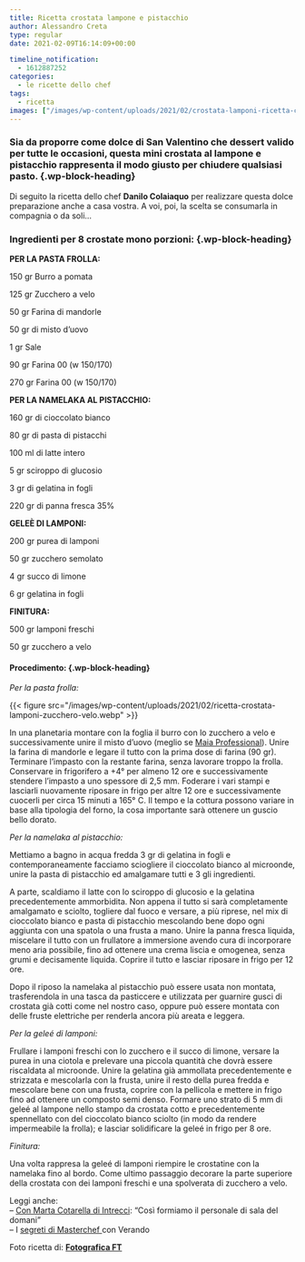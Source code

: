 ```yaml
---
title: Ricetta crostata lampone e pistacchio
author: Alessandro Creta
type: regular
date: 2021-02-09T16:14:09+00:00

timeline_notification:
  - 1612887252
categories:
  - le ricette dello chef
tags:
  - ricetta
images: ["/images/wp-content/uploads/2021/02/crostata-lamponi-ricetta-cover.webp"]
---
```

### Sia da proporre come dolce di San Valentino che dessert valido per tutte le occasioni, questa mini crostata al lampone e pistacchio rappresenta il modo giusto per chiudere qualsiasi pasto. {.wp-block-heading}

Di seguito la ricetta dello chef **Danilo Colaiaquo** per realizzare questa dolce preparazione anche a casa vostra. A voi, poi, la scelta se consumarla in compagnia o da soli&#8230; 

### Ingredienti per 8 crostate mono porzioni: {.wp-block-heading}

**PER LA PASTA FROLLA:**

150 gr Burro a pomata

125 gr Zucchero a velo

50 gr Farina di mandorle

50 gr di misto d’uovo 

1 gr Sale

90 gr Farina 00 (w 150/170)

270 gr Farina 00 (w 150/170)

**PER LA NAMELAKA AL PISTACCHIO:**

160 gr di cioccolato bianco

80 gr di pasta di pistacchi

100 ml di latte intero

5 gr sciroppo di glucosio

3 gr di gelatina in fogli

220 gr di panna fresca 35%

**GELEÈ DI LAMPONI:**

200 gr purea di lamponi

50 gr zucchero semolato

4 gr succo di limone 

6 gr gelatina in fogli

**FINITURA:**

500 gr lamponi freschi

50 gr zucchero a velo

#### **Procedimento:** {.wp-block-heading}

_Per la pasta frolla:_


{{< figure src="/images/wp-content/uploads/2021/02/ricetta-crostata-lamponi-zucchero-velo.webp" >}}


In una planetaria montare con la foglia il burro con lo zucchero a velo e successivamente unire il misto d’uovo (meglio se <a href="https://www.maia.it/maia-professional/ovoprodotti/misto-d-uovo-speciale" target="_blank" rel="noreferrer noopener">Maia Professional</a>). Unire la farina di mandorle e legare il tutto con la prima dose di farina (90 gr). Terminare l’impasto con la restante farina, senza lavorare troppo la frolla. Conservare in frigorifero a +4° per almeno 12 ore e successivamente stendere l&#8217;impasto a uno spessore di 2,5 mm. Foderare i vari stampi e lasciarli nuovamente riposare in frigo per altre 12 ore e successivamente cuocerli per circa 15 minuti a 165° C. Il tempo e la cottura possono variare in base alla tipologia del forno, la cosa importante sarà ottenere un guscio bello dorato.

_Per la namelaka al pistacchio:_

Mettiamo a bagno in acqua fredda 3 gr di gelatina in fogli e contemporaneamente facciamo sciogliere il cioccolato bianco al microonde, unire la pasta di pistacchio ed amalgamare tutti e 3 gli ingredienti.

A parte, scaldiamo il latte con lo sciroppo di glucosio e la gelatina precedentemente ammorbidita. Non appena il tutto si sarà completamente amalgamato e sciolto, togliere dal fuoco e versare, a più riprese, nel mix di cioccolato bianco e pasta di pistacchio mescolando bene dopo ogni aggiunta con una spatola o una frusta a mano. Unire la panna fresca liquida, miscelare il tutto con un frullatore a immersione avendo cura di incorporare meno aria possibile, fino ad ottenere una crema liscia e omogenea, senza grumi e decisamente liquida. Coprire il tutto e lasciar riposare in frigo per 12 ore.

Dopo il riposo la namelaka al pistacchio può essere usata non montata, trasferendola in una tasca da pasticcere e utilizzata per guarnire gusci di crostata già cotti come nel nostro caso, oppure può essere montata con delle fruste elettriche per renderla ancora più areata e leggera.

_Per la geleé di lamponi:_

Frullare i lamponi freschi con lo zucchero e il succo di limone, versare la purea in una ciotola e prelevare una piccola quantità che dovrà essere riscaldata al microonde. Unire la gelatina già ammollata precedentemente e strizzata e mescolarla con la frusta, unire il resto della purea fredda e mescolare bene con una frusta, coprire con la pellicola e mettere in frigo fino ad ottenere un composto semi denso. Formare uno strato di 5 mm di geleé al lampone nello stampo da crostata cotto e precedentemente spennellato con del cioccolato bianco sciolto (in modo da rendere impermeabile la frolla); e lasciar solidificare la geleé in frigo per 8 ore.

_Finitura:_

Una volta rappresa la geleé di lamponi riempire le crostatine con la namelaka fino al bordo. Come ultimo passaggio decorare la parte superiore della crostata con dei lamponi freschi e una spolverata di zucchero a velo.

Leggi anche:  
&#8211; <a rel="noreferrer noopener" href="https://aleepepe.com/2021/02/02/intervista-marta-cotarella-intrecci/" target="_blank">Con Marta Cotarella di Intrecci</a>: &#8220;Così formiamo il personale di sala del domani&#8221;  
&#8211; I <a rel="noreferrer noopener" href="https://aleepepe.com/2020/09/07/segreti-masterchef-verando/" target="_blank">segreti di Masterchef </a>con Verando 

Foto ricetta di: **<a href="https://www.fotograficaft.com/" target="_blank" rel="noreferrer noopener">Fotografica FT</a>**